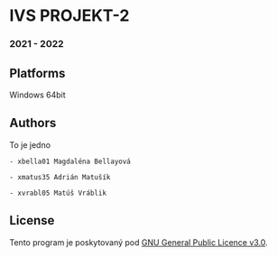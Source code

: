 # IVS PROJEKT-2
### 2021 - 2022
Platforms
---------

Windows 64bit

Authors
------

To je jedno

	- xbella01 Magdaléna Bellayová
	
	- xmatus35 Adrián Matušík 
	
	- xvrabl05 Matúš Vráblik 

License
-------

Tento program je poskytovaný pod [GNU General Public Licence v3.0](LICENCE).